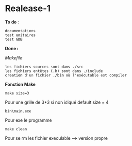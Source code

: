 Realease-1
==

**To do :**

	documentations
	test unitaires
	test GDB

**Done :**

_Makefile_

	les fichiers sources sont dans ./src
	les fichiers entêtes (.h) sont dans ./include
	creation d'un fichier ./bin où l'exécutable est compiler

**Fonction Make**
```
make size=3 
```

Pour une grille de 3*3 si non idiqué default size = 4

```
bin\main.exe
```

Pour exe le programme

```
make clean
```

Pour se rm les fichier execulable --> version propre
